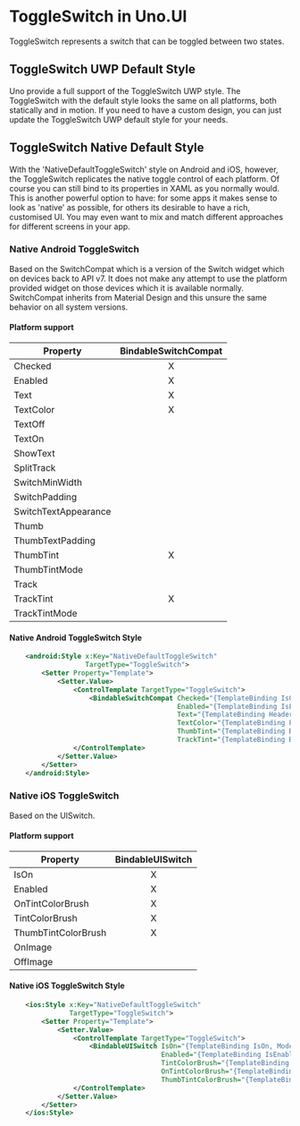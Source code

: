 # ToggleSwitch in Uno.UI

ToggleSwitch represents a switch that can be toggled between two states.

## ToggleSwitch UWP Default Style

Uno provide a full support of the ToggleSwitch UWP style.
The ToggleSwitch with the default style looks the same on all platforms, both statically and in motion.
If you need to have a custom design, you can just update the ToggleSwitch UWP default style for your needs.

## ToggleSwitch Native Default Style

With the 'NativeDefaultToggleSwitch' style on Android and iOS, however, the ToggleSwitch replicates the native toggle control of each platform.
Of course you can still bind to its properties in XAML as you normally would. 
This is another powerful option to have: for some apps it makes sense to look as 'native' as possible, for others its desirable to have a rich, customised UI.
You may even want to mix and match different approaches for different screens in your app.

### Native Android ToggleSwitch

Based on the SwitchCompat which is a version of the Switch widget which on devices back to API v7.
It does not make any attempt to use the platform provided widget on those devices which it is available normally.
SwitchCompat inherits from Material Design and this unsure the same behavior on all system versions.

#### Platform support

| Property                                   | BindableSwitchCompat |
| ------------------------------------------ |:--------------------:|
| Checked                                    |          X           |
| Enabled                                    |          X           |
| Text                                       |          X           |
| TextColor                                  |          X           |
| TextOff                                    |                      |
| TextOn                                     |                      |
| ShowText                                   |                      |
| SplitTrack	                             |                      |
| SwitchMinWidth	                         |                      |
| SwitchPadding	                             |                      |
| SwitchTextAppearance	                     |                      |
| Thumb	                                     |                      | 
| ThumbTextPadding	                         |                      |
| ThumbTint	                                 |          X           |
| ThumbTintMode	                             |                      | 
| Track	                                     |                      |
| TrackTint	                                 |          X           |   
| TrackTintMode                              |                      |

#### Native Android ToggleSwitch Style

```xml
   	<android:Style x:Key="NativeDefaultToggleSwitch"
				   TargetType="ToggleSwitch">
		<Setter Property="Template">
			<Setter.Value>
				<ControlTemplate TargetType="ToggleSwitch">
					<BindableSwitchCompat Checked="{TemplateBinding IsOn, Mode=TwoWay}"
										  Enabled="{TemplateBinding IsEnabled}"
										  Text="{TemplateBinding Header}"
										  TextColor="{TemplateBinding Foreground}"
										  ThumbTint="{TemplateBinding BorderBrush}"
										  TrackTint="{TemplateBinding Background}" />
				</ControlTemplate>
			</Setter.Value>
		</Setter>
	</android:Style>
```

### Native iOS ToggleSwitch

Based on the UISwitch.

#### Platform support

| Property                                   | BindableUISwitch |
| ------------------------------------------ |:----------------:|
| IsOn                                       |         X        |
| Enabled                                    |         X        |
| OnTintColorBrush                           |         X        |
| TintColorBrush                             |         X        |
| ThumbTintColorBrush                        |         X        |
| OnImage                                    |                  |
| OffImage                                   |                  |

#### Native iOS ToggleSwitch Style

```xml
	<ios:Style x:Key="NativeDefaultToggleSwitch"
			   TargetType="ToggleSwitch">
		<Setter Property="Template">
			<Setter.Value>
				<ControlTemplate TargetType="ToggleSwitch">
					<BindableUISwitch IsOn="{TemplateBinding IsOn, Mode=TwoWay}"
									  Enabled="{TemplateBinding IsEnabled}"
									  TintColorBrush="{TemplateBinding BorderBrush}"
									  OnTintColorBrush="{TemplateBinding Background}"
									  ThumbTintColorBrush="{TemplateBinding Foreground}" />
				</ControlTemplate>
			</Setter.Value>
		</Setter>
	</ios:Style>
```
